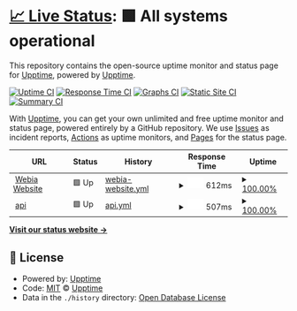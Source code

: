 # [📈 Live Status](https://status.webia.io): <!--live status--> **🟩 All systems operational**

This repository contains the open-source uptime monitor and status page for [Upptime](https://upptime.js.org), powered by [Upptime](https://github.com/upptime/upptime).

[![Uptime CI](https://github.com/koj-co/upptime/workflows/Uptime%20CI/badge.svg)](https://github.com/koj-co/upptime/actions?query=workflow%3A%22Uptime+CI%22)
[![Response Time CI](https://github.com/koj-co/upptime/workflows/Response%20Time%20CI/badge.svg)](https://github.com/koj-co/upptime/actions?query=workflow%3A%22Response+Time+CI%22)
[![Graphs CI](https://github.com/koj-co/upptime/workflows/Graphs%20CI/badge.svg)](https://github.com/koj-co/upptime/actions?query=workflow%3A%22Graphs+CI%22)
[![Static Site CI](https://github.com/koj-co/upptime/workflows/Static%20Site%20CI/badge.svg)](https://github.com/koj-co/upptime/actions?query=workflow%3A%22Static+Site+CI%22)
[![Summary CI](https://github.com/koj-co/upptime/workflows/Summary%20CI/badge.svg)](https://github.com/koj-co/upptime/actions?query=workflow%3A%22Summary+CI%22)

With [Upptime](https://upptime.js.org), you can get your own unlimited and free uptime monitor and status page, powered entirely by a GitHub repository. We use [Issues](https://github.com/upptime/upptime/issues) as incident reports, [Actions](https://github.com/upptime/upptime/actions) as uptime monitors, and [Pages](https://status.webia.io) for the status page.

<!--start: status pages-->
<!-- This summary is generated by Upptime (https://github.com/upptime/upptime) -->
<!-- Do not edit this manually, your changes will be overwritten -->
<!-- prettier-ignore -->
| URL | Status | History | Response Time | Uptime |
| --- | ------ | ------- | ------------- | ------ |
| <img alt="" src="https://favicons.githubusercontent.com/webia.io" height="13"> [Webia Website](https://webia.io) | 🟩 Up | [webia-website.yml](https://github.com/webiaio/status/commits/HEAD/history/webia-website.yml) | <details><summary><img alt="Response time graph" src="./graphs/webia-website/response-time-week.png" height="20"> 612ms</summary><br><a href="https://status.webia.io/history/webia-website"><img alt="Response time 604" src="https://img.shields.io/endpoint?url=https%3A%2F%2Fraw.githubusercontent.com%2Fwebiaio%2Fstatus%2FHEAD%2Fapi%2Fwebia-website%2Fresponse-time.json"></a><br><a href="https://status.webia.io/history/webia-website"><img alt="24-hour response time 548" src="https://img.shields.io/endpoint?url=https%3A%2F%2Fraw.githubusercontent.com%2Fwebiaio%2Fstatus%2FHEAD%2Fapi%2Fwebia-website%2Fresponse-time-day.json"></a><br><a href="https://status.webia.io/history/webia-website"><img alt="7-day response time 612" src="https://img.shields.io/endpoint?url=https%3A%2F%2Fraw.githubusercontent.com%2Fwebiaio%2Fstatus%2FHEAD%2Fapi%2Fwebia-website%2Fresponse-time-week.json"></a><br><a href="https://status.webia.io/history/webia-website"><img alt="30-day response time 549" src="https://img.shields.io/endpoint?url=https%3A%2F%2Fraw.githubusercontent.com%2Fwebiaio%2Fstatus%2FHEAD%2Fapi%2Fwebia-website%2Fresponse-time-month.json"></a><br><a href="https://status.webia.io/history/webia-website"><img alt="1-year response time 604" src="https://img.shields.io/endpoint?url=https%3A%2F%2Fraw.githubusercontent.com%2Fwebiaio%2Fstatus%2FHEAD%2Fapi%2Fwebia-website%2Fresponse-time-year.json"></a></details> | <details><summary><a href="https://status.webia.io/history/webia-website">100.00%</a></summary><a href="https://status.webia.io/history/webia-website"><img alt="All-time uptime 99.57%" src="https://img.shields.io/endpoint?url=https%3A%2F%2Fraw.githubusercontent.com%2Fwebiaio%2Fstatus%2FHEAD%2Fapi%2Fwebia-website%2Fuptime.json"></a><br><a href="https://status.webia.io/history/webia-website"><img alt="24-hour uptime 100.00%" src="https://img.shields.io/endpoint?url=https%3A%2F%2Fraw.githubusercontent.com%2Fwebiaio%2Fstatus%2FHEAD%2Fapi%2Fwebia-website%2Fuptime-day.json"></a><br><a href="https://status.webia.io/history/webia-website"><img alt="7-day uptime 100.00%" src="https://img.shields.io/endpoint?url=https%3A%2F%2Fraw.githubusercontent.com%2Fwebiaio%2Fstatus%2FHEAD%2Fapi%2Fwebia-website%2Fuptime-week.json"></a><br><a href="https://status.webia.io/history/webia-website"><img alt="30-day uptime 99.95%" src="https://img.shields.io/endpoint?url=https%3A%2F%2Fraw.githubusercontent.com%2Fwebiaio%2Fstatus%2FHEAD%2Fapi%2Fwebia-website%2Fuptime-month.json"></a><br><a href="https://status.webia.io/history/webia-website"><img alt="1-year uptime 99.57%" src="https://img.shields.io/endpoint?url=https%3A%2F%2Fraw.githubusercontent.com%2Fwebiaio%2Fstatus%2FHEAD%2Fapi%2Fwebia-website%2Fuptime-year.json"></a></details>
| <img alt="" src="https://favicons.githubusercontent.com/api.webia.io" height="13"> [api](https://api.webia.io) | 🟩 Up | [api.yml](https://github.com/webiaio/status/commits/HEAD/history/api.yml) | <details><summary><img alt="Response time graph" src="./graphs/api/response-time-week.png" height="20"> 507ms</summary><br><a href="https://status.webia.io/history/api"><img alt="Response time 501" src="https://img.shields.io/endpoint?url=https%3A%2F%2Fraw.githubusercontent.com%2Fwebiaio%2Fstatus%2FHEAD%2Fapi%2Fapi%2Fresponse-time.json"></a><br><a href="https://status.webia.io/history/api"><img alt="24-hour response time 436" src="https://img.shields.io/endpoint?url=https%3A%2F%2Fraw.githubusercontent.com%2Fwebiaio%2Fstatus%2FHEAD%2Fapi%2Fapi%2Fresponse-time-day.json"></a><br><a href="https://status.webia.io/history/api"><img alt="7-day response time 507" src="https://img.shields.io/endpoint?url=https%3A%2F%2Fraw.githubusercontent.com%2Fwebiaio%2Fstatus%2FHEAD%2Fapi%2Fapi%2Fresponse-time-week.json"></a><br><a href="https://status.webia.io/history/api"><img alt="30-day response time 438" src="https://img.shields.io/endpoint?url=https%3A%2F%2Fraw.githubusercontent.com%2Fwebiaio%2Fstatus%2FHEAD%2Fapi%2Fapi%2Fresponse-time-month.json"></a><br><a href="https://status.webia.io/history/api"><img alt="1-year response time 501" src="https://img.shields.io/endpoint?url=https%3A%2F%2Fraw.githubusercontent.com%2Fwebiaio%2Fstatus%2FHEAD%2Fapi%2Fapi%2Fresponse-time-year.json"></a></details> | <details><summary><a href="https://status.webia.io/history/api">100.00%</a></summary><a href="https://status.webia.io/history/api"><img alt="All-time uptime 99.84%" src="https://img.shields.io/endpoint?url=https%3A%2F%2Fraw.githubusercontent.com%2Fwebiaio%2Fstatus%2FHEAD%2Fapi%2Fapi%2Fuptime.json"></a><br><a href="https://status.webia.io/history/api"><img alt="24-hour uptime 100.00%" src="https://img.shields.io/endpoint?url=https%3A%2F%2Fraw.githubusercontent.com%2Fwebiaio%2Fstatus%2FHEAD%2Fapi%2Fapi%2Fuptime-day.json"></a><br><a href="https://status.webia.io/history/api"><img alt="7-day uptime 100.00%" src="https://img.shields.io/endpoint?url=https%3A%2F%2Fraw.githubusercontent.com%2Fwebiaio%2Fstatus%2FHEAD%2Fapi%2Fapi%2Fuptime-week.json"></a><br><a href="https://status.webia.io/history/api"><img alt="30-day uptime 99.95%" src="https://img.shields.io/endpoint?url=https%3A%2F%2Fraw.githubusercontent.com%2Fwebiaio%2Fstatus%2FHEAD%2Fapi%2Fapi%2Fuptime-month.json"></a><br><a href="https://status.webia.io/history/api"><img alt="1-year uptime 99.84%" src="https://img.shields.io/endpoint?url=https%3A%2F%2Fraw.githubusercontent.com%2Fwebiaio%2Fstatus%2FHEAD%2Fapi%2Fapi%2Fuptime-year.json"></a></details>

<!--end: status pages-->

[**Visit our status website →**](https://status.webia.io)

## 📄 License

- Powered by: [Upptime](https://github.com/upptime/upptime)
- Code: [MIT](./LICENSE) © [Upptime](https://upptime.js.org)
- Data in the `./history` directory: [Open Database License](https://opendatacommons.org/licenses/odbl/1-0/)
